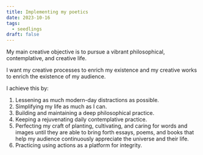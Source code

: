 ```yaml
---
title: Implementing my poetics
date: 2023-10-16
tags:
  - seedlings
draft: false
---
```

My main creative objective is to pursue a vibrant philosophical, contemplative, and creative life.

I want my creative processes to enrich my existence and my creative works to enrich the existence of my audience.

I achieve this by:
1. Lessening as much modern-day distractions as possible.
2. Simplifying my life as much as I can.
3. Building and maintaining a deep philosophical practice.
4. Keeping a rejuvenating daily contemplative practice.
5. Perfecting my craft of planting, cultivating, and caring for words and images until they are able to bring forth essays, poems, and books that help my audience continuously appreciate the universe and their life.
6. Practicing using actions as a platform for integrity.

